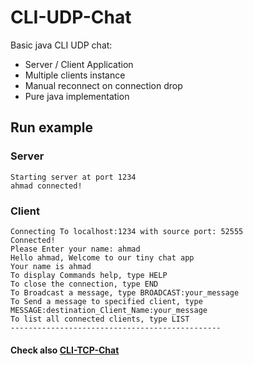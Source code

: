 # CLI-UDP-Chat
Basic java CLI UDP chat:
* Server / Client Application
* Multiple clients instance
* Manual reconnect on connection drop
* Pure java implementation

## Run example

### Server
````
Starting server at port 1234
ahmad connected!
````

### Client
````
Connecting To localhost:1234 with source port: 52555
Connected!
Please Enter your name: ahmad
Hello ahmad, Welcome to our tiny chat app
Your name is ahmad
To display Commands help, type HELP
To close the connection, type END
To Broadcast a message, type BROADCAST:your_message
To Send a message to specified client, type MESSAGE:destination_Client_Name:your_message
To list all connected clients, type LIST
-----------------------------------------------
````
#### Check also [CLI-TCP-Chat](https://github.com/Ahmad-Said/CLI-TCP-Chat)
